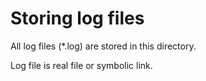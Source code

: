 # Storing log files
All log files (*.log) are stored in this directory.

Log file is real file or symbolic link.
